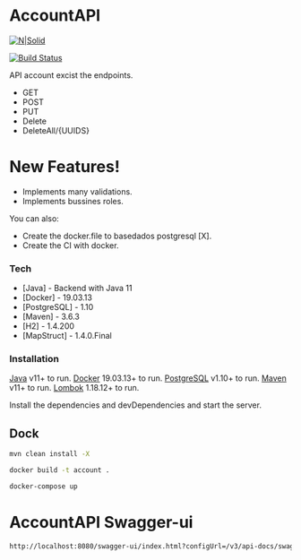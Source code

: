 # AccountAPI

[![N|Solid](https://cldup.com/dTxpPi9lDf.thumb.png)](https://nodesource.com/products/nsolid)

[![Build Status](https://travis-ci.org/joemccann/dillinger.svg?branch=master)](https://travis-ci.org/joemccann/dillinger)

API account excist the endpoints.

  - GET
  - POST
  - PUT
  - Delete
  - DeleteAll/{UUIDS}
  
  # New Features!

  - Implements many validations.
  - Implements bussines roles.
  
  You can also:
  - Create the docker.file to basedados postgresql [X].
  - Create the CI with docker.
  
### Tech
  * [Java] - Backend with Java 11
  * [Docker] - 19.03.13
  * [PostgreSQL] - 1.10
  * [Maven] - 3.6.3
  * [H2] - 1.4.200
  * [MapStruct] - 1.4.0.Final

### Installation

[Java](https://www.java.com/en/download/) v11+ to run.
[Docker](https://docs.docker.com/docker-for-windows/install/) 19.03.13+ to run.
[PostgreSQL](https://www.postgresql.org/download/) v1.10+ to run.
[Maven](https://maven.apache.org/download.cgi?Preferred=ftp://apache.cs.utah.edu/apache.org/) v11+ to run.
[Lombok](https://projectlombok.org/download) 1.18.12+ to run.

Install the dependencies and devDependencies and start the server.

## Dock

```sh
mvn clean install -X
```

```sh
docker build -t account .
```

```sh
docker-compose up
```

# AccountAPI Swagger-ui
```sh
http://localhost:8080/swagger-ui/index.html?configUrl=/v3/api-docs/swagger-config#/
```
